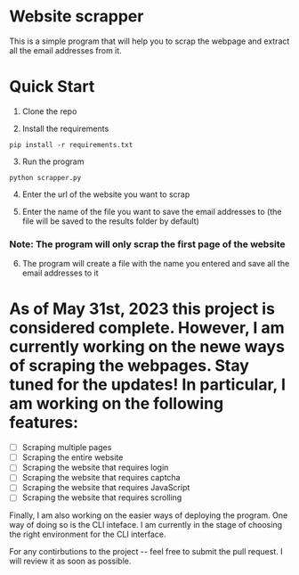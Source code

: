 # Website scrapper

This is a simple program that will help you to scrap the webpage and extract all the email addresses from it.

# Quick Start

1. Clone the repo

2. Install the requirements
```
pip install -r requirements.txt
```

3. Run the program
```
python scrapper.py
```

4. Enter the url of the website you want to scrap

5. Enter the name of the file you want to save the email addresses to (the file will be saved to the results folder by default)

### Note: The program will only scrap the first page of the website
<!-- 
### For the websites that require login, you can use the following command
```
python scrapper.py --username <your_username> --password <your_password>
``` -->

6. The program will create a file with the name you entered and save all the email addresses to it

# As of May 31st, 2023 this project is considered complete. However, I am currently working on the newe ways of scraping the webpages. Stay tuned for the updates! In particular, I am working on the following features:

- [ ] Scraping multiple pages
- [ ] Scraping the entire website
- [ ] Scraping the website that requires login
- [ ] Scraping the website that requires captcha
- [ ] Scraping the website that requires JavaScript
- [ ] Scraping the website that requires scrolling

Finally, I am also working on the easier ways of deploying the program. One way of doing so is the CLI inteface. I am currently in the stage of choosing the right environment for the CLI interface. 

For any contirbutions to the project -- feel free to submit the pull request. I will review it as soon as possible.
